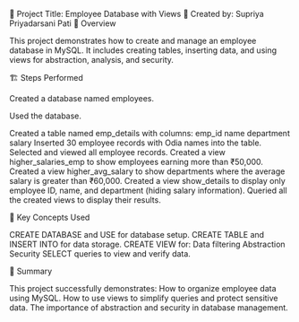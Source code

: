 🧩 Project Title: Employee Database with Views
👤 Created by: Supriya Priyadarsani Pati
📂 Overview

This project demonstrates how to create and manage an employee database in MySQL.
It includes creating tables, inserting data, and using views for abstraction, analysis, and security.

🏗️ Steps Performed

Created a database named employees.

Used the database.

Created a table named emp_details with columns:
emp_id
name
department
salary
Inserted 30 employee records with Odia names into the table.
Selected and viewed all employee records.
Created a view higher_salaries_emp to show employees earning more than ₹50,000.
Created a view higher_avg_salary to show departments where the average salary is greater than ₹60,000.
Created a view show_details to display only employee ID, name, and department (hiding salary information).
Queried all the created views to display their results.

🧠 Key Concepts Used

CREATE DATABASE and USE for database setup.
CREATE TABLE and INSERT INTO for data storage.
CREATE VIEW for:
Data filtering
Abstraction
Security
SELECT queries to view and verify data.

🏁 Summary

This project successfully demonstrates:
How to organize employee data using MySQL.
How to use views to simplify queries and protect sensitive data.
The importance of abstraction and security in database management.